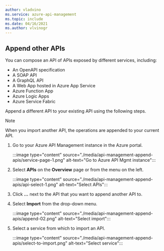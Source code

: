 ```yaml
---
author: vladvino
ms.service: azure-api-management
ms.topic: include
ms.date: 04/16/2021
ms.author: vlvinogr
---
```

## Append other APIs

You can compose an API of APIs exposed by different services, including:
* An OpenAPI specification
* A SOAP API
* A GraphQL API
* A Web App hosted in Azure App Service
* Azure Function App
* Azure Logic Apps
* Azure Service Fabric

Append a different API to your existing API using the following steps. 

>[!NOTE] 
> When you import another API, the operations are appended to your current API.

1. Go to your Azure API Management instance in the Azure portal.

    :::image type="content" source="./media/api-management-append-apis/service-page-1.png" alt-text="Go to Azure API Mgmt instance":::

1. Select **APIs** on the **Overview** page or from the menu on the left.

    :::image type="content" source="./media/api-management-append-apis/api-select-1.png" alt-text="Select APIs":::

1. Click **...** next to the API that you want to append another API to.
1. Select **Import** from the drop-down menu.

    :::image type="content" source="./media/api-management-append-apis/append-02.png" alt-text="Select import":::

1. Select a service from which to import an API.

    :::image type="content" source="./media/api-management-append-apis/select-to-import.png" alt-text="Select service":::
